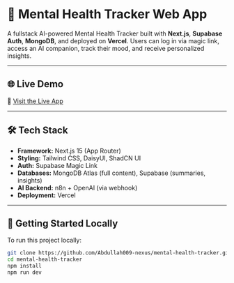 # 🧠 Mental Health Tracker Web App

A fullstack AI-powered Mental Health Tracker built with **Next.js**, **Supabase Auth**, **MongoDB**, and deployed on **Vercel**. Users can log in via magic link, access an AI companion, track their mood, and receive personalized insights.

---

## 🌐 Live Demo

🔗 [Visit the Live App](https://mental-health-tracker-mu8uepokx-abdullahs-projects-01a25dff.vercel.app)

---

## 🛠️ Tech Stack

- **Framework:** Next.js 15 (App Router)
- **Styling:** Tailwind CSS, DaisyUI, ShadCN UI
- **Auth:** Supabase Magic Link
- **Databases:** MongoDB Atlas (full content), Supabase (summaries, insights)
- **AI Backend:** n8n + OpenAI (via webhook)
- **Deployment:** Vercel

---

## 🚀 Getting Started Locally

To run this project locally:

```bash
git clone https://github.com/Abdullah009-nexus/mental-health-tracker.git
cd mental-health-tracker
npm install
npm run dev

